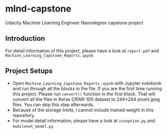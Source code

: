 # mlnd-capstone
Udacity Machine Learning Engineer Nanodegree capstone project

## Introduction
For detail information of this project, please have a look at `report.pdf` and `Machine_Learning_Capstone_Reports.ipynb`

## Project Setups
- Open `Machine_Learning_Capstone_Reports.ipynb` with Jupyter notebook and run through all the blocks in the file. If you are the first time running this project. Please run `convert()` function in the first block. That will convert all the files in Keras CIFAR-100 dataset to 244*244 pixels jpeg files. You can skip this step afterwards.
- Because of the storage limits, I cannot include trained weight in this repository.
- For model detail information, please have a look at `inception.py` and `mobilenet_model.py`
